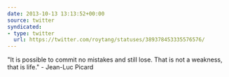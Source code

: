 ```yaml
---
date: 2013-10-13 13:13:52+00:00
source: twitter
syndicated:
- type: twitter
  url: https://twitter.com/roytang/statuses/389378453335576576/
---
```


"It is possible to commit no mistakes and still lose. That is not a weakness, that is life." - Jean-Luc Picard